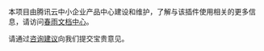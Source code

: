 本项目由腾讯云中小企业产品中心建设和维护，了解与该插件使用相关的更多信息，请访问[春雨文档中心](https://openapp.qq.com/docs/DCloudUni-app/tiia.html)。

请通过[咨询建议](https://support.qq.com/products/164613)向我们提交宝贵意见。
